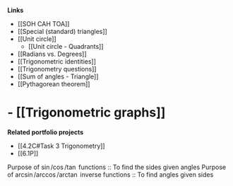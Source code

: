 **Links**
- [[SOH CAH TOA]]
- [[Special (standard) triangles]] 
- [[Unit circle]] 
	- [[Unit circle - Quadrants]] 
- [[Radians vs. Degrees]] 
- [[Trigonometric identities]] 
- [[Trigonometry questions]] 
- [[Sum of angles - Triangle]] 
- [[Pythagorean theorem]] 


# - [[Trigonometric graphs]] 

**Related portfolio projects**
- [[4.2C#Task 3 Trigonometry]] 
- [[6.1P]] 

Purpose of $\sin/\cos/\tan$ functions :: To find the sides given angles
Purpose of $\arcsin/\arccos/\arctan$ inverse functions :: To find angles given sides

